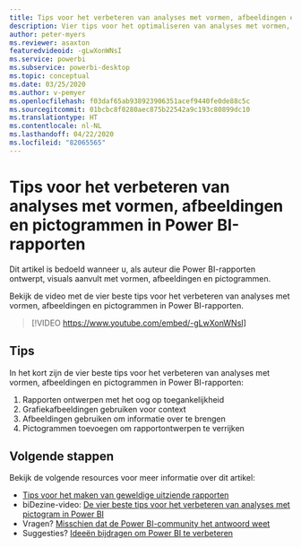 ```yaml
---
title: Tips voor het verbeteren van analyses met vormen, afbeeldingen en pictogrammen in Power BI-rapporten
description: Vier tips voor het optimaliseren van analyses met vormen, afbeeldingen en pictogrammen in Power BI-rapportvisuals, in Power BI Desktop of in de Power BI-service.
author: peter-myers
ms.reviewer: asaxton
featuredvideoid: -gLwXonWNsI
ms.service: powerbi
ms.subservice: powerbi-desktop
ms.topic: conceptual
ms.date: 03/25/2020
ms.author: v-pemyer
ms.openlocfilehash: f03daf65ab938923906351acef9440fe0de88c5c
ms.sourcegitcommit: 01bcbc8f0280aec875b22542a9c193c80899dc10
ms.translationtype: HT
ms.contentlocale: nl-NL
ms.lasthandoff: 04/22/2020
ms.locfileid: "82065565"
---
```

# <a name="tips-to-improve-analysis-with-shapes-images-and-icons-in-power-bi-reports"></a>Tips voor het verbeteren van analyses met vormen, afbeeldingen en pictogrammen in Power BI-rapporten

Dit artikel is bedoeld wanneer u, als auteur die Power BI-rapporten ontwerpt, visuals aanvult met vormen, afbeeldingen en pictogrammen.

Bekijk de video met de vier beste tips voor het verbeteren van analyses met vormen, afbeeldingen en pictogrammen in Power BI-rapporten.

> [!VIDEO https://www.youtube.com/embed/-gLwXonWNsI]

## <a name="tips"></a>Tips

In het kort zijn de vier beste tips voor het verbeteren van analyses met vormen, afbeeldingen en pictogrammen in Power BI-rapporten:

1. Rapporten ontwerpen met het oog op toegankelijkheid
1. Grafiekafbeeldingen gebruiken voor context
1. Afbeeldingen gebruiken om informatie over te brengen
1. Pictogrammen toevoegen om rapportontwerpen te verrijken

## <a name="next-steps"></a>Volgende stappen

Bekijk de volgende resources voor meer informatie over dit artikel:

- [Tips voor het maken van geweldige uitziende rapporten](../desktop-tips-and-tricks-for-creating-reports.md)
- biDezine-video: [De vier beste tips voor het verbeteren van analyses met pictogram in Power BI](https://www.youtube.com/watch?v=-gLwXonWNsI)
- Vragen? [Misschien dat de Power BI-community het antwoord weet](https://community.powerbi.com/)
- Suggesties? [Ideeën bijdragen om Power BI te verbeteren](https://ideas.powerbi.com/)
